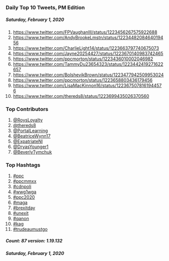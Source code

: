 ### Daily Top 10 Tweets, PM Edition
##### Saturday, February 1, 2020
 1) https://www.twitter.com/FPVaughanIII/status/1223456267575922688
 2) https://www.twitter.com/AndyBrookeLmstn/status/1223448208464019456
 3) https://www.twitter.com/CharlieLight14/status/1223663797740675073
 4) https://www.twitter.com/Jayne20254427/status/1223670140983742465
 5) https://www.twitter.com/ppcmorton/status/1223436010002046982
 6) https://www.twitter.com/TammyDu23654323/status/1223442419271622657
 7) https://www.twitter.com/BolshevikBrown/status/1223477942509953024
 8) https://www.twitter.com/ppcmorton/status/1223658803436179456
 9) https://www.twitter.com/LisaMacKinnon16/status/1223675078161944576
10) https://www.twitter.com/thereds8/status/1223699435026370560

### Top Contributors
  1) [@RoysLoyalty](https://www.twitter.com/RoysLoyalty)
  2) [@thereds8](https://www.twitter.com/thereds8)
  3) [@PortalLearning](https://www.twitter.com/PortalLearning)
  4) [@BeatriceWynn17](https://www.twitter.com/BeatriceWynn17)
  5) [@ExpatriateNl](https://www.twitter.com/ExpatriateNl)
  6) [@DryasYounger1](https://www.twitter.com/DryasYounger1)
  7) [@BeverlyTymchuk](https://www.twitter.com/BeverlyTymchuk)


### Top Hashtags

  1) [#ppc](https://www.twitter.com/hashtag/ppc)
  2) [#ppcmmxx](https://www.twitter.com/hashtag/ppcmmxx)
  3) [#cdnpoli](https://www.twitter.com/hashtag/cdnpoli)
  4) [#wwg1wga](https://www.twitter.com/hashtag/wwg1wga)
  5) [#ppc2020](https://www.twitter.com/hashtag/ppc2020)
  6) [#maga](https://www.twitter.com/hashtag/maga)
  7) [#brexitday](https://www.twitter.com/hashtag/brexitday)
  8) [#unexit](https://www.twitter.com/hashtag/unexit)
  9) [#qanon](https://www.twitter.com/hashtag/qanon)
 10) [#kag](https://www.twitter.com/hashtag/kag)
 11) [#trudeaumustgo](https://www.twitter.com/hashtag/trudeaumustgo)

##### Count: 87	version: 1.19.132
##### Saturday, February 1, 2020

